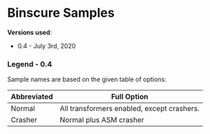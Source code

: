 # Binscure Samples

**Versions used**: 

* 0.4 - July 3rd, 2020

### Legend - 0.4

Sample names are based on the given table of options:

| Abbreviated | Full Option |
| ------------| ------------|
| Normal      | All transformers enabled, except crashers. |
| Crasher     | Normal plus ASM crasher |
